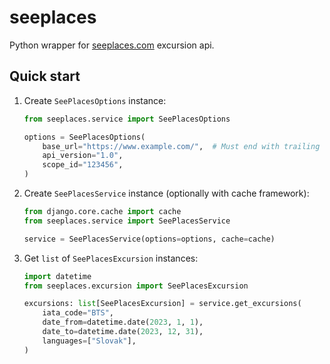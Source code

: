 # seeplaces

Python wrapper for [seeplaces.com](https://seeplaces.com/) excursion api.

## Quick start

1. Create `SeePlacesOptions` instance:
    ```python
    from seeplaces.service import SeePlacesOptions

    options = SeePlacesOptions(
        base_url="https://www.example.com/",  # Must end with trailing slash.
        api_version="1.0",
        scope_id="123456",
    )
    ```
1. Create `SeePlacesService` instance (optionally with cache framework):
    ```python
   from django.core.cache import cache
   from seeplaces.service import SeePlacesService

    service = SeePlacesService(options=options, cache=cache)
    ```
1. Get `list` of `SeePlacesExcursion` instances:
    ```python
    import datetime
    from seeplaces.excursion import SeePlacesExcursion

    excursions: list[SeePlacesExcursion] = service.get_excursions(
        iata_code="BTS",
        date_from=datetime.date(2023, 1, 1),
        date_to=datetime.date(2023, 12, 31),
        languages=["Slovak"],
    )
    ```
